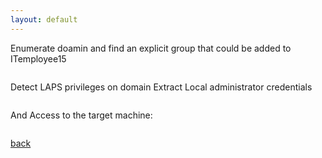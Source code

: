 ```yaml
---
layout: default
---
```



Enumerate doamin and find an explicit group that could be added to ITemployee15
```
```

Detect LAPS privileges on domain Extract Local administrator credentials
```
```

And Access to the target machine:
```
```

[back](./)
